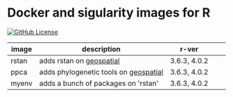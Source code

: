 # Docker and sigularity images for R

[![GitHub License](https://img.shields.io/badge/license-MIT-green.svg)](https://opensource.org/licenses/MIT)


| image | description                                                                          | r-ver        |   |   |
|-------|--------------------------------------------------------------------------------------|--------------|---|---|
| rstan | adds rstan on [geospatial](https://hub.docker.com/r/rocker/geospatial)               | 3.6.3, 4.0.2 |   |   |
| ppca  | adds phylogenetic tools on  [geospatial](https://hub.docker.com/r/rocker/geospatial) | 3.6.3, 4.0.2 |   |   |
| myenv | adds a bunch of packages on 'rstan'                                                  | 3.6.3, 4.0.2 |   |   |

